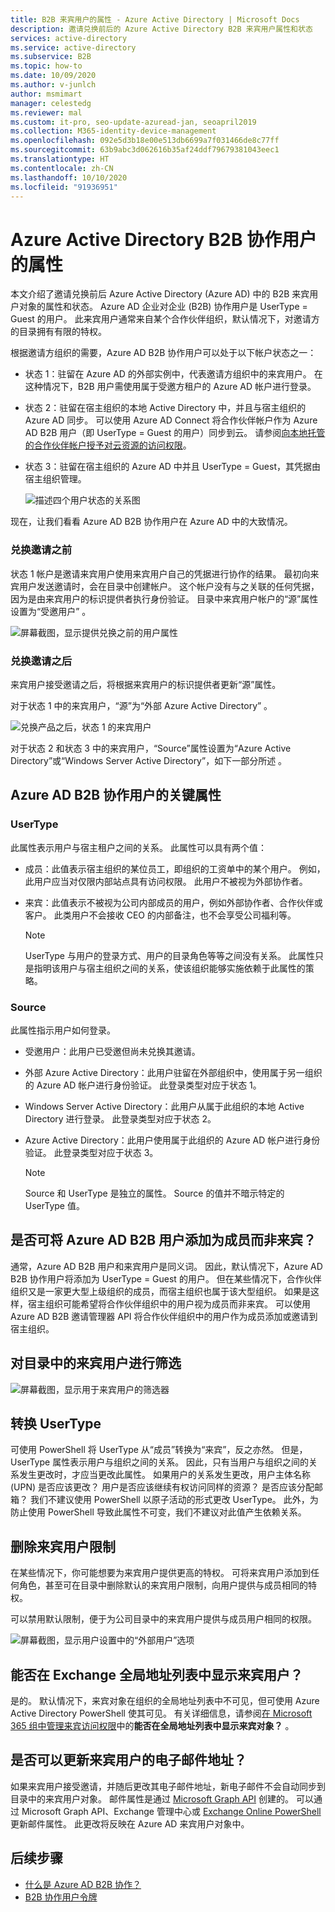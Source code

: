 ```yaml
---
title: B2B 来宾用户的属性 - Azure Active Directory | Microsoft Docs
description: 邀请兑换前后的 Azure Active Directory B2B 来宾用户属性和状态
services: active-directory
ms.service: active-directory
ms.subservice: B2B
ms.topic: how-to
ms.date: 10/09/2020
ms.author: v-junlch
author: msmimart
manager: celestedg
ms.reviewer: mal
ms.custom: it-pro, seo-update-azuread-jan, seoapril2019
ms.collection: M365-identity-device-management
ms.openlocfilehash: 092e5d3b18e00e513db6699a7f031466de8c77ff
ms.sourcegitcommit: 63b9abc3d062616b35af24ddf79679381043eec1
ms.translationtype: HT
ms.contentlocale: zh-CN
ms.lasthandoff: 10/10/2020
ms.locfileid: "91936951"
---
```

# <a name="properties-of-an-azure-active-directory-b2b-collaboration-user"></a>Azure Active Directory B2B 协作用户的属性

本文介绍了邀请兑换前后 Azure Active Directory (Azure AD) 中的 B2B 来宾用户对象的属性和状态。 Azure AD 企业对企业 (B2B) 协作用户是 UserType = Guest 的用户。 此来宾用户通常来自某个合作伙伴组织，默认情况下，对邀请方的目录拥有有限的特权。

根据邀请方组织的需要，Azure AD B2B 协作用户可以处于以下帐户状态之一：

- 状态 1：驻留在 Azure AD 的外部实例中，代表邀请方组织中的来宾用户。 在这种情况下，B2B 用户需使用属于受邀方租户的 Azure AD 帐户进行登录。 

- 状态 2：驻留在宿主组织的本地 Active Directory 中，并且与宿主组织的 Azure AD 同步。 可以使用 Azure AD Connect 将合作伙伴帐户作为 Azure AD B2B 用户（即 UserType = Guest 的用户）同步到云。 请参阅[向本地托管的合作伙伴帐户授予对云资源的访问权限](hybrid-on-premises-to-cloud.md)。

- 状态 3：驻留在宿主组织的 Azure AD 中并且 UserType = Guest，其凭据由宿主组织管理。

  ![描述四个用户状态的关系图](./media/user-properties/redemption-diagram.png)


现在，让我们看看 Azure AD B2B 协作用户在 Azure AD 中的大致情况。

### <a name="before-invitation-redemption"></a>兑换邀请之前

状态 1 帐户是邀请来宾用户使用来宾用户自己的凭据进行协作的结果。 最初向来宾用户发送邀请时，会在目录中创建帐户。 这个帐户没有与之关联的任何凭据，因为是由来宾用户的标识提供者执行身份验证。 目录中来宾用户帐户的“源”属性设置为“受邀用户” 。 

![屏幕截图，显示提供兑换之前的用户属性](./media/user-properties/before-redemption.png)

### <a name="after-invitation-redemption"></a>兑换邀请之后

来宾用户接受邀请之后，将根据来宾用户的标识提供者更新“源”属性。

对于状态 1 中的来宾用户，“源”为“外部 Azure Active Directory” 。

![兑换产品之后，状态 1 的来宾用户](./media/user-properties/after-redemption-state1.png)

对于状态 2 和状态 3 中的来宾用户，“Source”属性设置为“Azure Active Directory”或“Windows Server Active Directory”，如下一部分所述  。

## <a name="key-properties-of-the-azure-ad-b2b-collaboration-user"></a>Azure AD B2B 协作用户的关键属性
### <a name="usertype"></a>UserType
此属性表示用户与宿主租户之间的关系。 此属性可以具有两个值：
- 成员：此值表示宿主组织的某位员工，即组织的工资单中的某个用户。 例如，此用户应当对仅限内部站点具有访问权限。 此用户不被视为外部协作者。

- 来宾：此值表示不被视为公司内部成员的用户，例如外部协作者、合作伙伴或客户。 此类用户不会接收 CEO 的内部备注，也不会享受公司福利等。

  > [!NOTE]
  > UserType 与用户的登录方式、用户的目录角色等等之间没有关系。 此属性只是指明该用户与宿主组织之间的关系，使该组织能够实施依赖于此属性的策略。

### <a name="source"></a>Source
此属性指示用户如何登录。

- 受邀用户：此用户已受邀但尚未兑换其邀请。

- 外部 Azure Active Directory：此用户驻留在外部组织中，使用属于另一组织的 Azure AD 帐户进行身份验证。 此登录类型对应于状态 1。

- Windows Server Active Directory：此用户从属于此组织的本地 Active Directory 进行登录。 此登录类型对应于状态 2。

- Azure Active Directory：此用户使用属于此组织的 Azure AD 帐户进行身份验证。 此登录类型对应于状态 3。
  > [!NOTE]
  > Source 和 UserType 是独立的属性。 Source 的值并不暗示特定的 UserType 值。

## <a name="can-azure-ad-b2b-users-be-added-as-members-instead-of-guests"></a>是否可将 Azure AD B2B 用户添加为成员而非来宾？
通常，Azure AD B2B 用户和来宾用户是同义词。 因此，默认情况下，Azure AD B2B 协作用户将添加为 UserType = Guest 的用户。 但在某些情况下，合作伙伴组织又是一家更大型上级组织的成员，而宿主组织也属于该大型组织。 如果是这样，宿主组织可能希望将合作伙伴组织中的用户视为成员而非来宾。 可以使用 Azure AD B2B 邀请管理器 API 将合作伙伴组织中的用户作为成员添加或邀请到宿主组织。

## <a name="filter-for-guest-users-in-the-directory"></a>对目录中的来宾用户进行筛选

![屏幕截图，显示用于来宾用户的筛选器](./media/user-properties/filter-guest-users.png)

## <a name="convert-usertype"></a>转换 UserType
可使用 PowerShell 将 UserType 从“成员”转换为“来宾”，反之亦然。 但是，UserType 属性表示用户与组织之间的关系。 因此，只有当用户与组织之间的关系发生更改时，才应当更改此属性。 如果用户的关系发生更改，用户主体名称 (UPN) 是否应该更改？ 用户是否应该继续有权访问同样的资源？ 是否应该分配邮箱？ 我们不建议使用 PowerShell 以原子活动的形式更改 UserType。 此外，为防止使用 PowerShell 导致此属性不可变，我们不建议对此值产生依赖关系。

## <a name="remove-guest-user-limitations"></a>删除来宾用户限制
在某些情况下，你可能想要为来宾用户提供更高的特权。 可将来宾用户添加到任何角色，甚至可在目录中删除默认的来宾用户限制，向用户提供与成员相同的特权。

可以禁用默认限制，便于为公司目录中的来宾用户提供与成员用户相同的权限。

![屏幕截图，显示用户设置中的“外部用户”选项](./media/user-properties/remove-guest-limitations.png)

## <a name="can-i-make-guest-users-visible-in-the-exchange-global-address-list"></a>能否在 Exchange 全局地址列表中显示来宾用户？
是的。 默认情况下，来宾对象在组织的全局地址列表中不可见，但可使用 Azure Active Directory PowerShell 使其可见。 有关详细信息，请参阅[在 Microsoft 365 组中管理来宾访问权限](https://docs.microsoft.com/office365/admin/create-groups/manage-guest-access-in-groups)中的**能否在全局地址列表中显示来宾对象？** 。

## <a name="can-i-update-a-guest-users-email-address"></a>是否可以更新来宾用户的电子邮件地址？

如果来宾用户接受邀请，并随后更改其电子邮件地址，新电子邮件不会自动同步到目录中的来宾用户对象。 邮件属性是通过 [Microsoft Graph API](https://docs.microsoft.com/graph/api/resources/user?view=graph-rest-1.0) 创建的。 可以通过 Microsoft Graph API、Exchange 管理中心或 [Exchange Online PowerShell](https://docs.microsoft.com/powershell/module/exchange/users-and-groups/set-mailuser?view=exchange-ps) 更新邮件属性。 此更改将反映在 Azure AD 来宾用户对象中。

## <a name="next-steps"></a>后续步骤

* [什么是 Azure AD B2B 协作？](what-is-b2b.md)
* [B2B 协作用户令牌](user-token.md)

